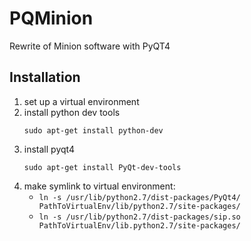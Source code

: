# PQMinion
Rewrite of Minion software with PyQT4

## Installation
1. set up a virtual environment
1. install python dev tools
   ```shell
   sudo apt-get install python-dev
   ```
1. install pyqt4
   ```shell
   sudo apt-get install PyQt-dev-tools
   ```
1. make symlink to virtual environment:
   * `ln -s /usr/lib/python2.7/dist-packages/PyQt4/ PathToVirtualEnv/lib/python2.7/site-packages/`
   * `ln -s /usr/lib/python2.7/dist-packages/sip.so PathToVirtualEnv/lib.python2.7/site-packages/`

